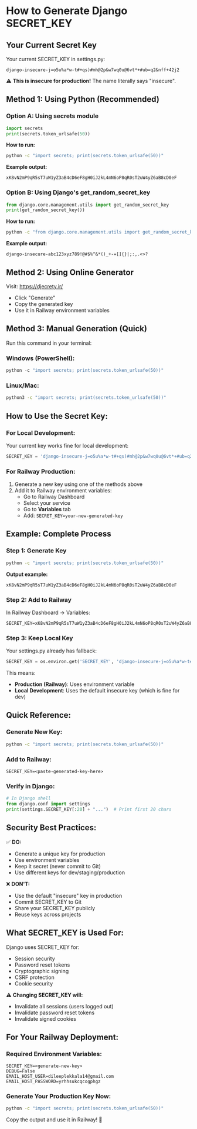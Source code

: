 # How to Generate Django SECRET_KEY

## Your Current Secret Key

Your current SECRET_KEY in settings.py:
```
django-insecure-j=o5u%a*w-t#+qs)#mh@2p&w7wq0u@6vt*+#ub=q2&nff+42j2
```

⚠️ **This is insecure for production!** The name literally says "insecure".

## Method 1: Using Python (Recommended)

### Option A: Using secrets module
```python
import secrets
print(secrets.token_urlsafe(50))
```

**How to run:**
```bash
python -c "import secrets; print(secrets.token_urlsafe(50))"
```

**Example output:**
```
xK8vN2mP9qR5sT7uW1yZ3aB4cD6eF8gH0iJ2kL4mN6oP8qR0sT2uW4yZ6aB8cD0eF
```

### Option B: Using Django's get_random_secret_key
```python
from django.core.management.utils import get_random_secret_key
print(get_random_secret_key())
```

**How to run:**
```bash
python -c "from django.core.management.utils import get_random_secret_key; print(get_random_secret_key())"
```

**Example output:**
```
django-insecure-abc123xyz789!@#$%^&*()_+-=[]{}|;:,.<>?
```

## Method 2: Using Online Generator

Visit: https://djecrety.ir/
- Click "Generate"
- Copy the generated key
- Use it in Railway environment variables

## Method 3: Manual Generation (Quick)

Run this command in your terminal:

### Windows (PowerShell):
```powershell
python -c "import secrets; print(secrets.token_urlsafe(50))"
```

### Linux/Mac:
```bash
python3 -c "import secrets; print(secrets.token_urlsafe(50))"
```

## How to Use the Secret Key:

### For Local Development:
Your current key works fine for local development:
```python
SECRET_KEY = 'django-insecure-j=o5u%a*w-t#+qs)#mh@2p&w7wq0u@6vt*+#ub=q2&nff+42j2'
```

### For Railway Production:
1. Generate a new key using one of the methods above
2. Add it to Railway environment variables:
   - Go to Railway Dashboard
   - Select your service
   - Go to **Variables** tab
   - Add: `SECRET_KEY=your-new-generated-key`

## Example: Complete Process

### Step 1: Generate Key
```bash
python -c "import secrets; print(secrets.token_urlsafe(50))"
```

**Output example:**
```
xK8vN2mP9qR5sT7uW1yZ3aB4cD6eF8gH0iJ2kL4mN6oP8qR0sT2uW4yZ6aB8cD0eF
```

### Step 2: Add to Railway
In Railway Dashboard → Variables:
```
SECRET_KEY=xK8vN2mP9qR5sT7uW1yZ3aB4cD6eF8gH0iJ2kL4mN6oP8qR0sT2uW4yZ6aB8cD0eF
```

### Step 3: Keep Local Key
Your settings.py already has fallback:
```python
SECRET_KEY = os.environ.get('SECRET_KEY', 'django-insecure-j=o5u%a*w-t#+qs)#mh@2p&w7wq0u@6vt*+#ub=q2&nff+42j2')
```

This means:
- **Production (Railway)**: Uses environment variable
- **Local Development**: Uses the default insecure key (which is fine for dev)

## Quick Reference:

### Generate New Key:
```bash
python -c "import secrets; print(secrets.token_urlsafe(50))"
```

### Add to Railway:
```
SECRET_KEY=<paste-generated-key-here>
```

### Verify in Django:
```python
# In Django shell
from django.conf import settings
print(settings.SECRET_KEY[:20] + "...")  # Print first 20 chars
```

## Security Best Practices:

✅ **DO:**
- Generate a unique key for production
- Use environment variables
- Keep it secret (never commit to Git)
- Use different keys for dev/staging/production

❌ **DON'T:**
- Use the default "insecure" key in production
- Commit SECRET_KEY to Git
- Share your SECRET_KEY publicly
- Reuse keys across projects

## What SECRET_KEY is Used For:

Django uses SECRET_KEY for:
- Session security
- Password reset tokens
- Cryptographic signing
- CSRF protection
- Cookie security

⚠️ **Changing SECRET_KEY will:**
- Invalidate all sessions (users logged out)
- Invalidate password reset tokens
- Invalidate signed cookies

## For Your Railway Deployment:

### Required Environment Variables:
```
SECRET_KEY=<generate-new-key>
DEBUG=False
EMAIL_HOST_USER=dileeplekkala14@gmail.com
EMAIL_HOST_PASSWORD=yrhhsukcqcogphgz
```

### Generate Your Production Key Now:
```bash
python -c "import secrets; print(secrets.token_urlsafe(50))"
```

Copy the output and use it in Railway! 🔐